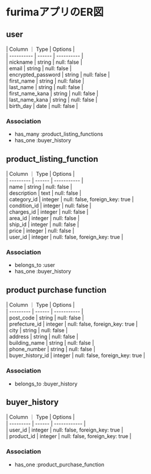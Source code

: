 # furimaアプリのER図  

## user  

| Column ｜ Type | Options |  
| ---------- | ------ | ---------- |  
| nickname           | string    | null: false    |  
| email              | string    | null: false    |  
| encrypted_password | string    | null: false    |  
| first_name         | string    | null: false    |  
| last_name          | string    | null: false    |  
| first_name_kana    | string    | null: false    |  
| last_name_kana     | string    | null: false    |  
| birth_day          | date      | null: false    |  

  
  
### Association  
- has_many :product_listing_functions  
- has_one :buyer_history

## product_listing_function  

| Column ｜ Type | Options |  
| --------- | ------ | ----------- |  
| name          | string      | null: false |  
| description   | text      | null: false |  
| category_id   | integer     | null: false, foreign_key: true |  
| condition_id  | integer     | null: false |  
| charges_id    | integer     | null: false |  
| area_id       | integer     | null: false |  
| ship_id       | integer     | null: false |  
| price         | integer     | null: false |  
| user_id       | integer     | null: false, foreign_key: true |  




### Association  
- belongs_to :user  
- has_one :buyer_history  


## product purchase function  

| Column ｜ Type | Options |  
| --------- | ------ | ----------- |  
| post_code     | string   | null: false    |  
| prefecture_id | integer  | null: false, foreign_key: true |  
| city          | string   | null: false    |  
| address       | string   | null: false    |  
| building_name | string   | null: false    |  
| phone_number  | string   | null: false    |  
| buyer_history_id | integer  | null: false, foreign_key: true |  


  
  
### Association  
- belongs_to :buyer_history  


## buyer_history

| Column ｜ Type | Options |  
| --------- | ------ | ------------ |  
| user_id    | integer  | null: false, foreign_key: true |  
| product_id | integer  | null: false, foreign_key: true |  
  
  
  
### Association  
- has_one :product_purchase_function  
